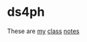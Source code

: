 # ds4ph

These are [my](https://jh.zoom.us/j/4109553504?pwd=amdidU82QTc2QTRmdkpDSkd3RU5pZz09#success) [class](https://smart-stats.github.io/ds4bio_book/book/_build/html/intro.html) [notes](https://smart-stats.github.io/advanced_ds4bio_book/qbook/_book/index.html)

```{tableofcontents}
```
